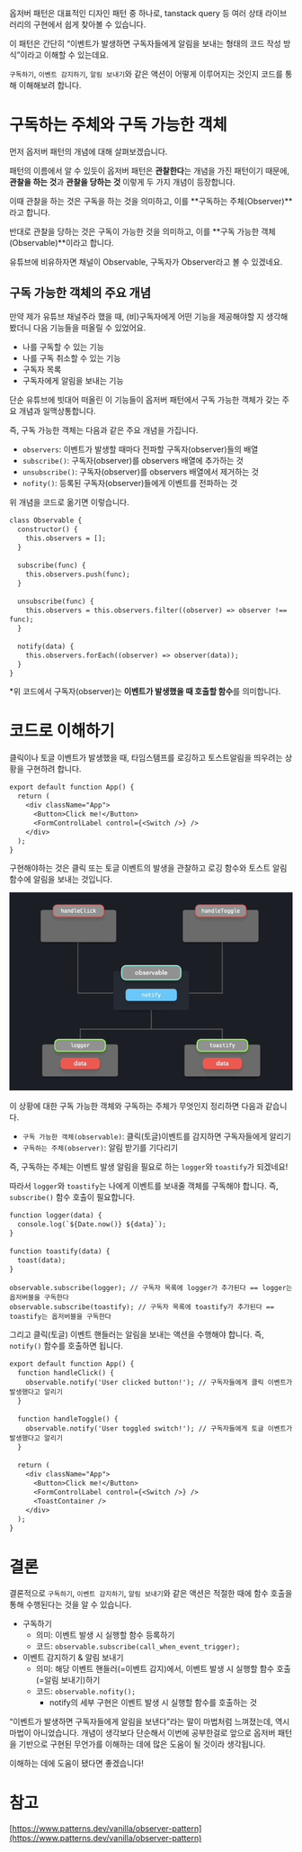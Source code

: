 옵저버 패턴은 대표적인 디자인 패턴 중 하나로, tanstack query 등 여러 상태 라이브러리의 구현에서 쉽게 찾아볼 수 있습니다.

이 패턴은 간단히 “이벤트가 발생하면 구독자들에게 알림을 보내는 형태의 코드 작성 방식”이라고 이해할 수 있는데요.

`구독하기`, `이벤트 감지하기`, `알림 보내기`와 같은 액션이 어떻게 이루어지는 것인지 코드를 통해 이해해보려 합니다.

# 구독하는 주체와 구독 가능한 객체

먼저 옵저버 패턴의 개념에 대해 살펴보겠습니다.

패턴의 이름에서 알 수 있듯이 옵저버 패턴은 **관찰한다**는 개념을 가진 패턴이기 때문에, **관찰을 하는 것**과 **관찰을 당하는 것** 이렇게 두 가지 개념이 등장합니다.

이때 관찰을 하는 것은 구독을 하는 것을 의미하고, 이를 **구독하는 주체(Observer)**라고 합니다.

반대로 관찰을 당하는 것은 구독이 가능한 것을 의미하고, 이를 **구독 가능한 객체(Observable)**이라고 합니다.

유튜브에 비유하자면 채널이 Observable, 구독자가 Observer라고 볼 수 있겠네요.

## 구독 가능한 객체의 주요 개념

만약 제가 유튜브 채널주라 했을 때, (비)구독자에게 어떤 기능을 제공해야할 지 생각해봤더니 다음 기능들을 떠올릴 수 있었어요.

- 나를 구독할 수 있는 기능
- 나를 구독 취소할 수 있는 기능
- 구독자 목록
- 구독자에게 알림을 보내는 기능

단순 유튜브에 빗대어 떠올린 이 기능들이 옵저버 패턴에서 구독 가능한 객체가 갖는 주요 개념과 일맥상통합니다.

즉, 구독 가능한 객체는 다음과 같은 주요 개념을 가집니다.

- `observers`: 이벤트가 발생할 때마다 전파할 구독자(observer)들의 배열
- `subscribe()`: 구독자(observer)를 observers 배열에 추가하는 것
- `unsubscribe()`: 구독자(observer)를 observers 배열에서 제거하는 것
- `nofity()`: 등록된 구독자(observer)들에게 이벤트를 전파하는 것

위 개념을 코드로 옮기면 이렇습니다.

```tsx
class Observable {
  constructor() {
    this.observers = [];
  }

  subscribe(func) {
    this.observers.push(func);
  }

  unsubscribe(func) {
    this.observers = this.observers.filter((observer) => observer !== func);
  }

  notify(data) {
    this.observers.forEach((observer) => observer(data));
  }
}
```

\*위 코드에서 구독자(observer)는 **이벤트가 발생했을 때 호출할 함수**를 의미합니다.

# 코드로 이해하기

클릭이나 토글 이벤트가 발생했을 때, 타임스탬프를 로깅하고 토스트알림을 띄우려는 상황을 구현하려 합니다.

```tsx
export default function App() {
  return (
    <div className="App">
      <Button>Click me!</Button>
      <FormControlLabel control={<Switch />} />
    </div>
  );
}
```

구현해야하는 것은 클릭 또는 토글 이벤트의 발생을 관찰하고 로깅 함수와 토스트 알림 함수에 알림을 보내는 것입니다.

![what-we-want-to-do.gif](./what-we-want-to-do.gif)

이 상황에 대한 구독 가능한 객체와 구독하는 주체가 무엇인지 정리하면 다음과 같습니다.

- `구독 가능한 객체(observable)`: 클릭(토글)이벤트를 감지하면 구독자들에게 알리기
- `구독하는 주체(observer)`: 알림 받기를 기다리기

즉, 구독하는 주체는 이벤트 발생 알림을 필요로 하는 `logger`와 `toastify`가 되겠네요!

따라서 `logger`와 `toastify`는 나에게 이벤트를 보내줄 객체를 구독해야 합니다. 즉, `subscribe()` 함수 호출이 필요합니다.

```tsx
function logger(data) {
  console.log(`${Date.now()} ${data}`);
}

function toastify(data) {
  toast(data);
}

observable.subscribe(logger); // 구독자 목록에 logger가 추가된다 == logger는 옵저버블을 구독한다
observable.subscribe(toastify); // 구독자 목록에 toastify가 추가된다 == toastify는 옵저버블을 구독한다
```

그리고 클릭(토글) 이벤트 핸들러는 알림을 보내는 액션을 수행해야 합니다. 즉, `notify()` 함수를 호출하면 됩니다.

```tsx
export default function App() {
  function handleClick() {
    observable.notify('User clicked button!'); // 구독자들에게 클릭 이벤트가 발생했다고 알리기
  }

  function handleToggle() {
    observable.notify('User toggled switch!'); // 구독자들에게 토글 이벤트가 발생했다고 알리기
  }

  return (
    <div className="App">
      <Button>Click me!</Button>
      <FormControlLabel control={<Switch />} />
      <ToastContainer />
    </div>
  );
}
```

# 결론

결론적으로 `구독하기`, `이벤트 감지하기`, `알림 보내기`와 같은 액션은 적절한 때에 함수 호출을 통해 수행된다는 것을 알 수 있습니다.

- 구독하기
  - 의미: 이벤트 발생 시 실행할 함수 등록하기
  - 코드: `observable.subscribe(call_when_event_trigger);`
- 이벤트 감지하기 & 알림 보내기
  - 의미: 해당 이벤트 핸들러(=이벤트 감지)에서, 이벤트 발생 시 실행할 함수 호출(=알림 보내기)하기
  - 코드: `observable.nofity();`
    - notify의 세부 구현은 이벤트 발생 시 실행할 함수를 호출하는 것

“이벤트가 발생하면 구독자들에게 알림을 보낸다”라는 말이 마법처럼 느껴졌는데, 역시 마법이 아니었습니다. 개념이 생각보다 단순해서 이번에 공부한걸로 앞으로 옵저버 패턴을 기반으로 구현된 무언가를 이해하는 데에 많은 도움이 될 것이라 생각됩니다.

이해하는 데에 도움이 됐다면 좋겠습니다!

# 참고

[https://www.patterns.dev/vanilla/observer-pattern](https://www.patterns.dev/vanilla/observer-pattern)
